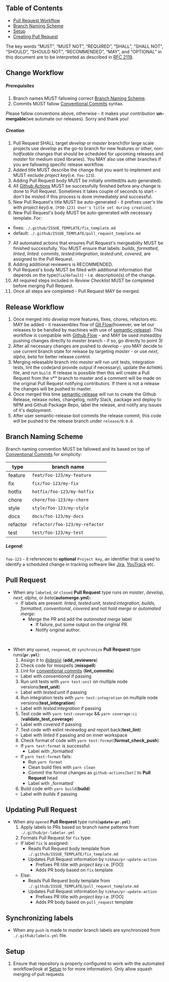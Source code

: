 ## Table of Contents

- [Pull Request Workflow](#pull-request-workflow)
- [Branch Naming Scheme](#branch-naming-scheme)
- [Setup](#setup)
- [Creating Pull Request](#creating-pull-request)

The key words “MUST”, “MUST NOT”, “REQUIRED”, “SHALL”, “SHALL NOT”, “SHOULD”, “SHOULD NOT”, “RECOMMENDED”, “MAY”, and “OPTIONAL” in this document are to be interpreted as described in [RFC 2119](https://www.ietf.org/rfc/rfc2119.txt).

## Change Workflow

##### Prerequisites

1. Branch names MUST fallowing correct [Branch Naming Scheme](#branch-naming-scheme).
2. Commits MUST fallow [Conventional Commits](https://www.conventionalcommits.org/) syntax.

Please fallow conventions above, otherwise - it makes your contribution **un-mergable**(we automate our releases). Sorry and thank you!

##### Creation

1. Pull Request SHALL target _develop_ or _master_ branch(for large scale projects use _develop_ as the go-to branch for new features or other, non-_hotfixable_ changes that should be scheduled for upcoming releases and _master_ for medium sized libraries). You MAY also use other branches if you are fallowing specific release workflow.
2. Added title MUST describe the change that you want to implement and MUST exclude _project key_(i.e. `foo-123`).
3. Adding Pull Request body MUST be initially omitted(its auto generated).
4. All [Github Actions](https://github.com/features/actions) MUST be successfully finished before any change is done to Pull Request. Sometimes it takes couple of seconds to start - don't be misled if this process is done immediately and successful.
5. New Pull Request's title MUST be auto-generated - it prefixes user's tile with _project key_(i.e. `[FOO-123] User's title set during creation`).
6. New Pull Request's body MUST be auto-generated with necessary template. For:

- fixes: `./.github/ISSUE_TEMPLATE/fix_template.md`
- default: `./.github/ISSUE_TEMPLATE/pull_request_template.md`

7. All automated actions that ensures Pull Request's mergeability MUST be finished successfully. You MUST ensure that labels: _builds_, _formatted_, _linted_, _linted: commits_, _tested:integration_, _tested:unit_, _covered_, are assigned to the Pull Request.
8. Adding additional reviewers is RECOMMENDED.
9. Pull Request's body MUST be filled with additional information that depends on the type(`fix`/`default`) - i.e. description(s) of the change.
10. All required steps included in _Review Checklist_ MUST be completed before merging Pull Request.
11. Once all steps are completed - Pull Request MAY be merged.

## Release Workflow

1. Once merged into _develop_ more features, fixes, chores, refactors etc. MAY be added - it reassembles flow of [Git Flow](https://danielkummer.github.io/git-flow-cheatsheet/)(however, we let our releases to be handled by machines with use of [semantic-release](https://github.com/semantic-release/semantic-release)). This workflow is compatible with [Github Flow](https://guides.github.com/introduction/flow/) - and MAY be used instead(by pushing changes directly to _master_ branch - if so, go directly to point 3)
2. After all necessary changes are pushed to _develop_ - you MAY decide to use current branch state for release by targeting _master_ - or use _next_, _alpha_, _beta_ for better release control.
3. Merging releasable branch into _master_ will run unit tests, integration tests, lint the code(and provide output if necessary), update the `AUTHORS` file, and run `build`.
   If release is possible then this will create a Pull Request from the v\*\* branch to master and a comment will be made on the original Pull Request notifying contributors. If there is not a release the changes will be pushed to master.
4. Once merged this time [semantic-release](https://github.com/semantic-release/semantic-release) will run to create the Github Release, release notes, changelog, notify Slack, package and deploy to NPM and Github Package Repo, label the release, and notify any issues of it's deployment.
5. After user semantic-release-bot commits the release commit, this code will be pushed to the release branch under `release/0.0.0`.

## Branch Naming Scheme

Branch naming convention MUST be fallowed and its based on top of [Conventional Commits](https://www.conventionalcommits.org/) for simplicity:

| type     | branch name                    |
| -------- | ------------------------------ |
| feature  | `feat/foo-123/my-feature`      |
| fix      | `fix/foo-123/my-fix`           |
| hotfix   | `hotfix/foo-123/my-hotfix`     |
| chore    | `chore/foo-123/my-chore`       |
| style    | `style/foo-123/my-style`       |
| docs     | `docs/foo-123/my-docs`         |
| refactor | `refactor/foo-123/my-refactor` |
| test     | `test/foo-123/my-test`         |

##### Legend:

`foo-123` - it references to **optional** `Project Key`, an identifier that is used to identify a scheduled change in tracking software like [Jira](https://www.atlassian.com/software/jira), [YouTrack](https://www.jetbrains.com/youtrack/) etc.

## Pull Request

- When any `labeled`, or `closed` **Pull Request** type runs on _master_, _develop_, _next_, _alpha_, or _beta_(**automerge.yml**):
  - If labels are present: _linted_, _tested:unit_, _tested:integration_, _builds_, _formatted_, _conventional_, _covered_ and not _hold merge_ or _automated merge_:
    - Merge the PR and add the _automated merge_ label
      - If failure, put some output on the original PR.
      - Notify original author.

&nbsp;

- When any `opened`, `reopened`, or `synchronize` **Pull Request** type runs(**`pr.yml`**):
  1. Assign it to [@desivi](https://github.com/desivi) (**add_reviewers**)
  2. Check code for misspells (**misspell**)
  3. Lint for [conventional commits](https://www.conventionalcommits.org/) (**lint_commits**)
  - Label with _conventional_ if passing
  3. Run unit tests with `yarn test:unit` on multiple node versions(**test_unit**)
  - Label with _tested:unit_ if passing
  4. Run integration tests with `yarn test:integration` on multiple node versions(**test_integration**)
  - Label with _tested:integration_ if passing
  5. Test code with `yarn test:coverage` && `yarn coverage:ci` (**validate_test_coverage**)
  - Label with _covered_ if passing
  7. Test code with eslint reviewdog and report back(**test_lint**)
  - Label with _linted_ if passing and on inner workspace
  8. Check format of code with `yarn test:format`(**format_check_push**)
  - If `yarn test:format` is successful:
    - Label with \_formatted`
  - If `yarn test:format` fails:
    - Run `yarn format`
    - Clean build files with `yarn clean`
    - Commit the format changes as `github-actions[bot]` to **Pull Request** head
    - Label with \_formatted`
  6. Build code with `yarn build`(**build**)
  - Label with _builds_ if passing

## Updating Pull Request

- When any `opened` **Pull Request** type runs(**`update-pr.yml`**):
  1. Apply labels to PRs based on branch name patterns from `./.github/pr-labeler.yml`
  2. Formats Pull Request for `fix` type:
  - If label `fix` is assigned:
    - Reads Pull Request body template from `./.github/ISSUE_TEMPLATE/fix_template.md`
    - Updates Pull Request information by `tzkhan/pr-update-action`
      - Prefixes PR title with _project key_ i.e. [FOO]
      - Adds PR body based on `fix` template
  - Else:
    - Reads Pull Request body template from `./.github/ISSUE_TEMPLATE/pull_request_template.md`
    - Updates Pull Request information by `tzkhan/pr-update-action`
      - Prefixes PR title with _project key_ i.e. [FOO]
      - Adds PR body based on `pull_request` template

## Synchronizing labels

- When any `push` is made to _master_ branch labels are synchronized from `./.github/labels.yml` file.

## Setup

1. Ensure that repository is properly configured to work with the automated workflow(look at [Setup](#setup) to for more information).
   Only allow squash merging of pull requests
